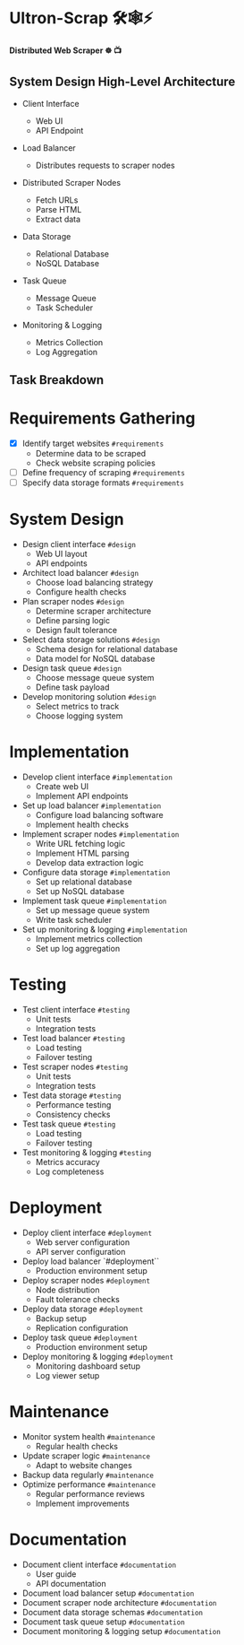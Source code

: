 # Ultron-Scrap 🛠️🕸️⚡
#### Distributed Web Scraper ☸️ 📺
## System Design High-Level Architecture 
* Client Interface

    * Web UI
    * API Endpoint

* Load Balancer  
    * Distributes requests to scraper nodes
* Distributed Scraper Nodes

    * Fetch URLs
    * Parse HTML
    * Extract data

* Data Storage
    * Relational Database
    * NoSQL Database

* Task Queue
    * Message Queue
    * Task Scheduler

* Monitoring & Logging
    * Metrics Collection
    * Log Aggregation

## Task Breakdown
# Requirements Gathering

- [x] Identify target websites `#requirements`
    - Determine data to be scraped
    - Check website scraping policies
- [ ] Define frequency of scraping `#requirements`
- [ ] Specify data storage formats `#requirements`
# System Design
- Design client interface `#design`
    - Web UI layout
    - API endpoints
- Architect load balancer `#design`
    - Choose load balancing strategy
    - Configure health checks
- Plan scraper nodes `#design`
    - Determine scraper architecture
    - Define parsing logic
    - Design fault tolerance
- Select data storage solutions `#design`
    - Schema design for relational database
    - Data model for NoSQL database
- Design task queue `#design`
    - Choose message queue system
    - Define task payload
- Develop monitoring solution `#design`
    - Select metrics to track
    - Choose logging system

# Implementation
- Develop client interface `#implementation`
    - Create web UI
    - Implement API endpoints
- Set up load balancer `#implementation`
    - Configure load balancing software
    - Implement health checks
- Implement scraper nodes `#implementation`
    - Write URL fetching logic
    - Implement HTML parsing
    - Develop data extraction logic
- Configure data storage `#implementation`
    - Set up relational database
    - Set up NoSQL database
- Implement task queue `#implementation`
    - Set up message queue system
    - Write task scheduler
- Set up monitoring & logging `#implementation`
    - Implement metrics collection
    - Set up log aggregation

# Testing
- Test client interface `#testing`
    - Unit tests
    - Integration tests
- Test load balancer `#testing`
    - Load testing
    - Failover testing
- Test scraper nodes `#testing`
    - Unit tests
    - Integration tests
- Test data storage `#testing`
    - Performance testing
    - Consistency checks
- Test task queue `#testing`
    - Load testing
    - Failover testing
- Test monitoring & logging `#testing`
    - Metrics accuracy
    - Log completeness
# Deployment
- Deploy client interface `#deployment`
    - Web server configuration
    - API server configuration
- Deploy load balancer `#deployment``
    - Production environment setup
- Deploy scraper nodes `#deployment`
    - Node distribution
    - Fault tolerance checks
- Deploy data storage `#deployment`
    - Backup setup
    - Replication configuration
- Deploy task queue `#deployment`
    - Production environment setup
- Deploy monitoring & logging `#deployment`
    - Monitoring dashboard setup
    - Log viewer setup

# Maintenance
- Monitor system health `#maintenance`
    - Regular health checks
- Update scraper logic `#maintenance`
    - Adapt to website changes
- Backup data regularly `#maintenance`
- Optimize performance `#maintenance`
    - Regular performance reviews
    - Implement improvements

# Documentation
- Document client interface `#documentation`
    - User guide
    - API documentation
- Document load balancer setup `#documentation`
- Document scraper node architecture `#documentation`
- Document data storage schemas `#documentation`
- Document task queue setup `#documentation`
- Document monitoring & logging setup `#documentation`